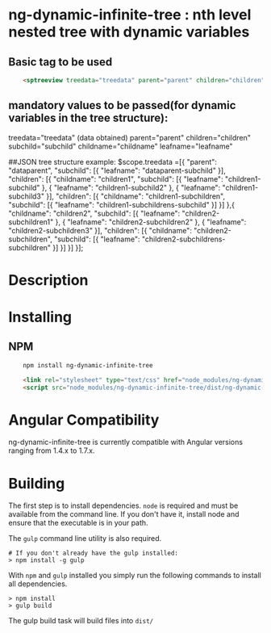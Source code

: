 # ng-dynamic-infinite-tree : nth level nested tree with dynamic variables
## Basic tag to be used
```html
    <sptreeview treedata="treedata" parent="parent" children="children" subchild="subchild" childname="childname" leafname="leafname"></sptreeview>
```
## mandatory values to be passed(for dynamic variables in the tree structure):
 treedata="treedata" (data obtained)
 parent="parent" 
 children="children" 
 subchild="subchild" 
 childname="childname" 
 leafname="leafname"
 
 
##JSON tree structure example:
$scope.treedata =[{
		"parent": "dataparent",
		"subchild": [{
			"leafname": "dataparent-subchild"
		}],
		"children": [{
			"childname": "children1",
			"subchild": [{
				"leafname": "children1-subchild"
			}, {
				"leafname": "children1-subchild2"
			}, {
				"leafname": "children1-subchild3"
			}],
			"children": [{
				"childname": "children1-subchildren",
				"subchild": [{
					"leafname": "children1-subchildrens-subchild"
				}]
			}]
		},{
			"childname": "children2",
			"subchild": [{
				"leafname": "children2-subchildren1"
			}, {
				"leafname": "children2-subchildren2"
			}, {
				"leafname": "children2-subchildren3"
			}],
			"children": [{
				"childname": "children2-subchildren",
				"subchild": [{
					"leafname": "children2-subchildrens-subchildren"
				}]
			}]
		}]
	}];
    
# Description

# Installing
## NPM

```bash
    npm install ng-dynamic-infinite-tree
```

```html
    <link rel="stylesheet" type="text/css" href="node_modules/ng-dynamic-infinite-tree/style/style.css">
    <script src="node_modules/ng-dynamic-infinite-tree/dist/ng-dynamic-infinite-tree.min.js">
```
# Angular Compatibility

ng-dynamic-infinite-tree is currently compatible with Angular versions ranging from 1.4.x to 1.7.x.

# Building

The first step is to install dependencies. `node` is required and must be available from the command line. If you don't have it, install node and ensure that the executable is in your path. 

The `gulp` command line utility is also required.

    # If you don't already have the gulp installed:
    > npm install -g gulp

With `npm` and `gulp` installed you simply run the following commands to install all dependencies. 

    > npm install
    > gulp build

The gulp build task will build files into `dist/`
